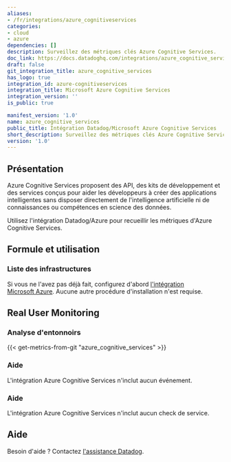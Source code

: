 ```yaml
---
aliases:
- /fr/integrations/azure_cognitiveservices
categories:
- cloud
- azure
dependencies: []
description: Surveillez des métriques clés Azure Cognitive Services.
doc_link: https://docs.datadoghq.com/integrations/azure_cognitive_services/
draft: false
git_integration_title: azure_cognitive_services
has_logo: true
integration_id: azure-cognitiveservices
integration_title: Microsoft Azure Cognitive Services
integration_version: ''
is_public: true

manifest_version: '1.0'
name: azure_cognitive_services
public_title: Intégration Datadog/Microsoft Azure Cognitive Services
short_description: Surveillez des métriques clés Azure Cognitive Services.
version: '1.0'
---
```


<!--  SOURCED FROM https://github.com/DataDog/dogweb -->
## Présentation

Azure Cognitive Services proposent des API, des kits de développement et des services conçus pour aider les développeurs à créer des applications intelligentes sans disposer directement de l'intelligence artificielle ni de connaissances ou compétences en science des données.

Utilisez l'intégration Datadog/Azure pour recueillir les métriques d'Azure Cognitive Services.

## Formule et utilisation

### Liste des infrastructures

Si vous ne l'avez pas déjà fait, configurez d'abord [l'intégration Microsoft Azure][1]. Aucune autre procédure d'installation n'est requise.

## Real User Monitoring

### Analyse d'entonnoirs
{{< get-metrics-from-git "azure_cognitive_services" >}}


### Aide

L'intégration Azure Cognitive Services n'inclut aucun événement.

### Aide

L'intégration Azure Cognitive Services n'inclut aucun check de service.

## Aide

Besoin d'aide ? Contactez [l'assistance Datadog][3].

[1]: https://docs.datadoghq.com/fr/integrations/azure/
[2]: https://github.com/DataDog/dogweb/blob/prod/integration/azure_cognitive_services/azure_cognitive_services_metadata.csv
[3]: https://docs.datadoghq.com/fr/help/
